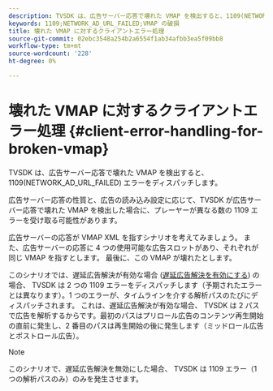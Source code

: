 ```yaml
---
description: TVSDK は、広告サーバー応答で壊れた VMAP を検出すると、1109(NETWORK_AD_URL_FAILED) エラーをディスパッチします。
keywords: 1109;NETWORK_AD_URL_FAILED;VMAP の破損
title: 壊れた VMAP に対するクライアントエラー処理
source-git-commit: 02ebc3548a254b2a6554f1ab34afbb3ea5f09bb8
workflow-type: tm+mt
source-wordcount: '228'
ht-degree: 0%

---
```


# 壊れた VMAP に対するクライアントエラー処理 {#client-error-handling-for-broken-vmap}

TVSDK は、広告サーバー応答で壊れた VMAP を検出すると、1109(NETWORK_AD_URL_FAILED) エラーをディスパッチします。

広告サーバー応答の性質と、広告の読み込み設定に応じて、TVSDK が広告サーバー応答で壊れた VMAP を検出した場合に、プレーヤーが異なる数の 1109 エラーを受け取る可能性があります。

広告サーバーの応答が VMAP XML を指すシナリオを考えてみましょう。 また、広告サーバーの応答に 4 つの使用可能な広告スロットがあり、それぞれが同じ VMAP を指すとします。 最後に、この VMAP が壊れたとします。

このシナリオでは、遅延広告解決が有効な場合 ([遅延広告解決を有効にする](../../../../tvsdk-3x-android-prog/android-3x-advertising/ad-insertion/c-lazy-ad-resolving/t-enable-lazy-ad-resolving.md)) の場合、 TVSDK は 2 つの 1109 エラーをディスパッチします（予期されたエラーとは異なります）。1 つのエラーが、タイムラインを介する解析パスのたびにディスパッチされます。 これは、遅延広告解決が有効な場合、 TVSDK は 2 パスで広告を解析するからです。最初のパスはプリロール広告のコンテンツ再生開始の直前に発生し、2 番目のパスは再生開始の後に発生します（ミッドロール広告とポストロール広告）。

>[!NOTE]
>
>このシナリオで、遅延広告解決を無効にした場合、 TVSDK は 1109 エラー（1 つの解析パスのみ）のみを発生させます。
